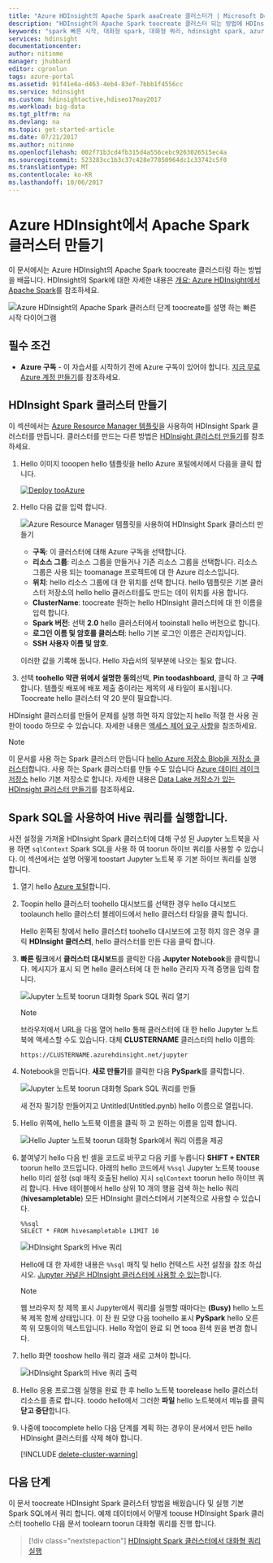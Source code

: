 ```yaml
---
title: "Azure HDInsight의 Apache Spark aaaCreate 클러스터가 | Microsoft Docs"
description: "HDInsight의 Apache Spark toocreate 클러스터 되는 방법에 HDInsight Spark 빠른 시작 합니다."
keywords: "spark 빠른 시작, 대화형 spark, 대화형 쿼리, hdinsight spark, azure spark"
services: hdinsight
documentationcenter: 
author: nitinme
manager: jhubbard
editor: cgronlun
tags: azure-portal
ms.assetid: 91f41e6a-d463-4eb4-83ef-7bbb1f4556cc
ms.service: hdinsight
ms.custom: hdinsightactive,hdiseo17may2017
ms.workload: big-data
ms.tgt_pltfrm: na
ms.devlang: na
ms.topic: get-started-article
ms.date: 07/21/2017
ms.author: nitinme
ms.openlocfilehash: 002f71b3cd4fb315d4a556cebc9263026515ec4a
ms.sourcegitcommit: 523283cc1b3c37c428e77850964dc1c33742c5f0
ms.translationtype: MT
ms.contentlocale: ko-KR
ms.lasthandoff: 10/06/2017
---
```

# <a name="create-an-apache-spark-cluster-in-azure-hdinsight"></a>Azure HDInsight에서 Apache Spark 클러스터 만들기

이 문서에서는 Azure HDInsight의 Apache Spark toocreate 클러스터링 하는 방법을 배웁니다. HDInsight의 Spark에 대한 자세한 내용은 [개요: Azure HDInsight에서 Apache Spark](hdinsight-apache-spark-overview.md)를 참조하세요.

   ![Azure HDInsight의 Apache Spark 클러스터 단계 toocreate를 설명 하는 빠른 시작 다이어그램](./media/hdinsight-apache-spark-jupyter-spark-sql/hdinsight-spark-quickstart-interactive-spark-query-flow.png "Apache Spark를 사용 하 여 HDInsight의 Spark 빠른 시작 합니다. 다음을 보여 주는 단계: 클러스터 만들기, Spark 대화형 쿼리 실행")

## <a name="prerequisites"></a>필수 조건

* **Azure 구독** - 이 자습서를 시작하기 전에 Azure 구독이 있어야 합니다. [지금 무료 Azure 계정 만들기](https://azure.microsoft.com/free)를 참조하세요.

## <a name="create-hdinsight-spark-cluster"></a>HDInsight Spark 클러스터 만들기

이 섹션에서는 [Azure Resource Manager 템플릿](https://azure.microsoft.com/resources/templates/101-hdinsight-spark-linux/)을 사용하여 HDInsight Spark 클러스터를 만듭니다. 클러스터를 만드는 다른 방법은 [HDInsight 클러스터 만들기](hdinsight-hadoop-provision-linux-clusters.md)를 참조하세요.

1. Hello 이미지 tooopen hello 템플릿을 hello Azure 포털에서에서 다음을 클릭 합니다.         

    <a href="https://portal.azure.com/#create/Microsoft.Template/uri/https%3A%2F%2Fraw.githubusercontent.com%2FAzure%2Fazure-quickstart-templates%2Fmaster%2F101-hdinsight-spark-linux%2Fazuredeploy.json" target="_blank"><img src="./media/hdinsight-apache-spark-jupyter-spark-sql/deploy-to-azure.png" alt="Deploy tooAzure"></a>

2. Hello 다음 값을 입력 합니다.

    ![Azure Resource Manager 템플릿을 사용하여 HDInsight Spark 클러스터 만들기](./media/hdinsight-apache-spark-jupyter-spark-sql/create-spark-cluster-in-hdinsight-using-azure-resource-manager-template.png "Azure Resource Manager 템플릿을 사용하여 HDInsight에서 Spark 클러스터 만들기")

    * **구독**: 이 클러스터에 대해 Azure 구독을 선택합니다.
    * **리소스 그룹**: 리소스 그룹을 만들거나 기존 리소스 그룹을 선택합니다. 리소스 그룹은 사용 되는 toomanage 프로젝트에 대 한 Azure 리소스입니다.
    * **위치**: hello 리소스 그룹에 대 한 위치를 선택 합니다. hello 템플릿은 기본 클러스터 저장소의 hello hello 클러스터를도 만드는 데이 위치를 사용 합니다.
    * **ClusterName**: toocreate 원하는 hello HDInsight 클러스터에 대 한 이름을 입력 합니다.
    * **Spark 버전**: 선택 **2.0** hello 클러스터에서 tooinstall hello 버전으로 합니다.
    * **로그인 이름 및 암호를 클러스터**: hello 기본 로그인 이름은 관리자입니다.
    * **SSH 사용자 이름 및 암호**.

   이러한 값을 기록해 둡니다.  Hello 자습서의 뒷부분에 나오는 필요 합니다.

3. 선택 **toohello 약관 위에서 설명한 동의**선택, **Pin toodashboard**, 클릭 하 고 **구매**합니다. 템플릿 배포에 배포 제출 중이라는 제목의 새 타일이 표시됩니다. Toocreate hello 클러스터 약 20 분이 필요합니다.

HDInsight 클러스터를 만들어 문제를 실행 하면 하지 않았는지 hello 적절 한 사용 권한이 toodo 하므로 수 있습니다. 자세한 내용은 [액세스 제어 요구 사항](hdinsight-administer-use-portal-linux.md#create-clusters)을 참조하세요.

> [!NOTE]
> 이 문서를 사용 하는 Spark 클러스터 만듭니다 [hello Azure 저장소 Blob을 저장소 클러스터](hdinsight-hadoop-use-blob-storage.md)합니다. 사용 하는 Spark 클러스터를 만들 수도 있습니다 [Azure 데이터 레이크 저장소](hdinsight-hadoop-use-data-lake-store.md) hello 기본 저장소로 합니다. 자세한 내용은 [Data Lake 저장소가 있는 HDInsight 클러스터 만들기](../data-lake-store/data-lake-store-hdinsight-hadoop-use-portal.md)를 참조하세요.
>
>

## <a name="run-a-hive-query-using-spark-sql"></a>Spark SQL을 사용하여 Hive 쿼리를 실행합니다.

사전 설정을 가져올 HDInsight Spark 클러스터에 대해 구성 된 Jupyter 노트북을 사용 하면 `sqlContext` Spark SQL을 사용 하 여 toorun 하이브 쿼리를 사용할 수 있습니다. 이 섹션에서는 설명 어떻게 toostart Jupyter 노트북 후 기본 하이브 쿼리를 실행 합니다.

1. 열기 hello [Azure 포털](https://portal.azure.com/)합니다.

2. Toopin hello 클러스터 toohello 대시보드를 선택한 경우 hello 대시보드 toolaunch hello 클러스터 블레이드에서 hello 클러스터 타일을 클릭 합니다.

    Hello 왼쪽된 창에서 hello 클러스터 toohello 대시보드에 고정 하지 않은 경우 클릭 **HDInsight 클러스터**, hello 클러스터를 만든 다음 클릭 합니다.

3. **빠른 링크**에서 **클러스터 대시보드**를 클릭한 다음 **Jupyter Notebook**을 클릭합니다. 메시지가 표시 되 면 hello 클러스터에 대 한 hello 관리자 자격 증명을 입력 합니다.

   ![Jupyter 노트북 toorun 대화형 Spark SQL 쿼리 열기](./media/hdinsight-apache-spark-jupyter-spark-sql/hdinsight-spark-open-jupyter-interactive-spark-sql-query.png "열기 Jupyter 노트북 toorun 대화형 Spark SQL 쿼리")

   > [!NOTE]
   > 브라우저에서 URL을 다음 열어 hello 통해 클러스터에 대 한 hello Jupyter 노트북에 액세스할 수도 있습니다. 대체 **CLUSTERNAME** 클러스터의 hello 이름의:
   >
   > `https://CLUSTERNAME.azurehdinsight.net/jupyter`
   >
   >
3. Notebook을 만듭니다. **새로 만들기**를 클릭한 다음 **PySpark**를 클릭합니다.

   ![Jupyter 노트북 toorun 대화형 Spark SQL 쿼리를 만들](./media/hdinsight-apache-spark-jupyter-spark-sql/hdinsight-spark-create-jupyter-interactive-Spark-SQL-query.png "Jupyter 노트북 toorun 대화형 Spark SQL 쿼리를 만들려면")

   새 전자 필기장 만들어지고 Untitled(Untitled.pynb) hello 이름으로 열립니다.

4. Hello 위쪽에, hello 노트북 이름을 클릭 하 고 원하는 이름을 입력 합니다.

    ![Hello Jupter 노트북 toorun 대화형 Spark에서 쿼리 이름을 제공](./media/hdinsight-apache-spark-jupyter-spark-sql/hdinsight-spark-jupyter-notebook-name.png "hello Jupter 노트북 toorun 대화형 Spark에서 쿼리 이름을 제공 합니다.")

5.  붙여넣기 hello 다음 빈 셀을 코드로 바꾸고 다음 키를 누릅니다 **SHIFT + ENTER** toorun hello 코드입니다. 아래의 hello 코드에서 `%%sql` Jupyter 노트북 toouse hello 미리 설정 (sql 매직 호출된 hello) 지시 `sqlContext` toorun hello 하이브 쿼리 합니다. Hive 테이블에서 hello 상위 10 개의 행을 검색 하는 hello 쿼리 (**hivesampletable**) 모든 HDInsight 클러스터에서 기본적으로 사용할 수 있습니다.

        %%sql
        SELECT * FROM hivesampletable LIMIT 10

    ![HDInsight Spark의 Hive 쿼리](./media/hdinsight-apache-spark-jupyter-spark-sql/hdinsight-spark-get-started-hive-query.png "HDInsight Spark의 Hive 쿼리")

    Hello에 대 한 자세한 내용은 `%%sql` 매직 및 hello 컨텍스트 사전 설정을 참조 하십시오. [Jupyter 커널은 HDInsight 클러스터에 사용할 수 있는](hdinsight-apache-spark-jupyter-notebook-kernels.md)합니다.

    > [!NOTE]
    > 웹 브라우저 창 제목 표시 Jupyter에서 쿼리를 실행할 때마다는 **(Busy)** hello 노트북 제목 함께 상태입니다. 이 찬 원 모양 다음 toohello 표시 **PySpark** hello 오른쪽 위 모퉁이의 텍스트입니다. Hello 작업이 완료 되 면 tooa 흰색 원을 변경 합니다.
    >
    >
    
6. hello 화면 tooshow hello 쿼리 결과 새로 고쳐야 합니다.

    ![HDInsight Spark의 Hive 쿼리 출력](./media/hdinsight-apache-spark-jupyter-spark-sql/hdinsight-spark-get-started-hive-query-output.png "HDInsight Spark의 Hive 쿼리 출력")

7. Hello 응용 프로그램 실행을 완료 한 후 hello 노트북 toorelease hello 클러스터 리소스를 종료 합니다. toodo hello에서 그러한 **파일** hello 노트북에서 메뉴를 클릭 **닫고 중단**합니다.

8. 나중에 toocomplete hello 다음 단계를 계획 하는 경우이 문서에서 만든 hello HDInsight 클러스터를 삭제 해야 합니다. 

    [!INCLUDE [delete-cluster-warning](../../includes/hdinsight-delete-cluster-warning.md)]

## <a name="next-step"></a>다음 단계 

이 문서 toocreate HDInsight Spark 클러스터 방법을 배웠습니다 및 실행 기본 Spark SQL에서 쿼리 합니다. 예제 데이터에서 어떻게 toouse HDInsight Spark 클러스터 toohello 다음 문서 toolearn toorun 대화형 쿼리를 진행 합니다.

> [!div class="nextstepaction"]
>[HDInsight Spark 클러스터에서 대화형 쿼리 실행](hdinsight-apache-spark-load-data-run-query.md)



